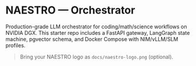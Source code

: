 # NAESTRO — Orchestrator

Production-grade LLM orchestrator for coding/math/science workflows on NVIDIA DGX.
This starter repo includes a FastAPI gateway, LangGraph state machine, pgvector schema,
and Docker Compose with NIM/vLLM/SLM profiles.

> Bring your NAESTRO logo as `docs/naestro-logo.png` (optional).

